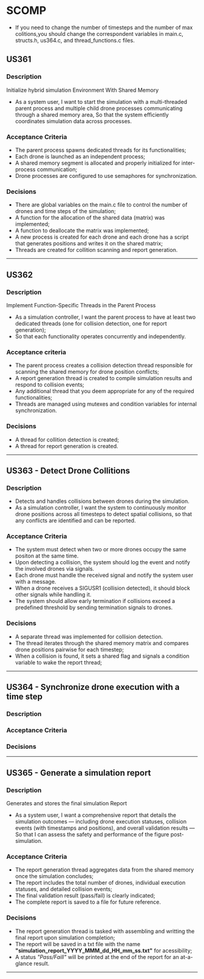 # SCOMP
- If you need to change the number of timesteps and the number of max colitions,you should change the correspondent variables in main.c, structs.h, us364.c, and thread_functions.c files. 
## US361

### Description

Initialize hybrid simulation Environment With Shared Memory

- As a system user, I want to start the simulation with a multi-threaded parent process and multiple child drone 
  processes communicating through a shared memory area, So that the system efficiently coordinates simulation 
  data across processes.

### Acceptance Criteria

- The parent process spawns dedicated threads for its functionalities;
- Each drone is launched as an independent process;
- A shared memory segment is allocated and properly initialized for inter-process communication;
- Drone processes are configured to use semaphores for synchronization.

### Decisions

- There are global variables on the main.c file to control the number of drones and time steps of the simulation;
- A function for the allocation of the shared data (matrix) was implemented;
- A function to deallocate the matrix was implemented;
- A new process is created for each drone and each drone has a script that generates positions and writes it on the shared matrix;
- Threads are created for collition scanning and report generation.

---

## US362

### Description

Implement Function-Specific Threads in the Parent Process

- As a simulation controller, I want the parent process to have at least two dedicated threads (one for collision detection, one for report generation);
- So that each functionality operates concurrently and independently.

### Acceptance criteria

- The parent process creates a collision detection thread responsible for scanning the shared memory for drone position conflicts;
- A report generation thread is created to compile simulation results and respond to collision events;
- Any additional thread that you deem appropriate for any of the required functionalities;
- Threads are managed using mutexes and condition variables for internal synchronization.

### Decisions

- A thread for collition detection is created;
- A thread for report generation is created.

---

## US363 - Detect Drone Collitions

### Description
- Detects and handles collisions between drones during the simulation.
- As a simulation controller, I want the system to continuously monitor
drone positions across all timesteps to detect spatial collisions, 
so that any conflicts are identified and can be reported.

### Acceptance Criteria

- The system must detect when two or more drones occupy the same positon at the same time.
- Upon detecting a collision, the system should log the event and notify the involved drones via signals.
- Each drone must handle the received signal and notify the system user with a message.
- When a drone receives a SIGUSR1 (collision detected), it should block other signals while handling it.
- The system should allow early termination if collisions exceed a predefined threshold by sending termination signals to drones.

### Decisions

- A separate thread was implemented for collision detection.
- The thread iterates through the shared memory matrix and compares drone positions pairwise for each timestep;
- When a collision is found, it sets a shared flag and signals a condition variable to wake the report thread;

---
## US364 - Synchronize drone execution with a time step

### Description

### Acceptance Criteria

### Decisions

---

## US365 - Generate a simulation report

### Description

Generates and stores the final simulation Report

- As a system user, I want a comprehensive report that details the simulation outcomes — including drone execution statuses, collision events (with timestamps and positions), and overall validation results — So that I can assess the safety and performance of the figure post-simulation.

### Acceptance Criteria

- The report generation thread aggregates data from the shared memory once the simulation concludes;
- The report includes the total number of drones, individual execution statuses, and detailed collision events;
- The final validation result (pass/fail) is clearly indicated;
- The complete report is saved to a file for future reference.

### Decisions

- The report generation thread is tasked with assembling and writting the final report upon simulation completion;
- The report will be saved in a txt file with the name **"simulation_report_YYYY_MMM_dd_HH_mm_ss.txt"** for acessibility;
- A status *"Pass/Faill"* will be printed at the end of the report for an at-a-glance result.

---